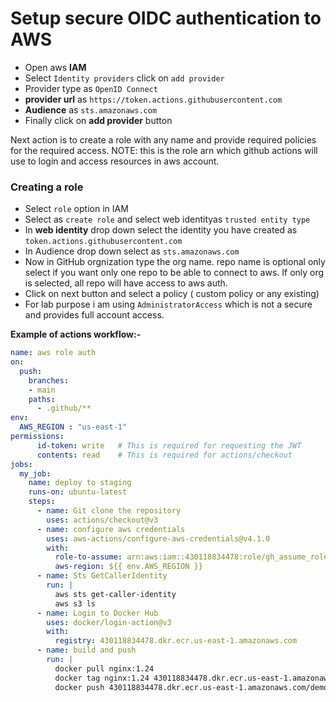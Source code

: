 # Setup  secure OIDC authentication to AWS
- Open aws **IAM**
- Select ``Identity providers`` click on ``add provider``
- Provider type as ``OpenID Connect``
- **provider url** as ``https://token.actions.githubusercontent.com``
- **Audience** as ``sts.amazonaws.com``
- Finally click on **add provider** button

Next action is to create a role with any name and provide required policies for the required access. NOTE: this is the role arn which github actions will use to login and access resources in aws account.

### Creating a role
- Select ``role`` option in IAM
- Select as ``create role`` and select web identityas ``trusted entity type``
- In **web identity** drop down select the identity you have created as ``token.actions.githubusercontent.com``
- In Audience drop down select as ``sts.amazonaws.com``
- Now in GitHub orgnization type the org name. repo name is optional only select if you want only one repo to be able to connect to aws. If only org is selected, all repo will have access to aws auth.
- Click on next button and select a policy ( custom policy or any existing)
- For lab purpose i am using ``AdministratorAccess`` which is not a secure and provides full account access.

**Example of actions workflow:-**
```yaml
name: aws role auth
on:
  push:
    branches:
    - main
    paths:
      - .github/** 
env:
  AWS_REGION : "us-east-1"
permissions:
      id-token: write   # This is required for requesting the JWT
      contents: read    # This is required for actions/checkout
jobs:
  my_job:
    name: deploy to staging
    runs-on: ubuntu-latest
    steps:
      - name: Git clone the repository
        uses: actions/checkout@v3
      - name: configure aws credentials
        uses: aws-actions/configure-aws-credentials@v4.1.0
        with:
          role-to-assume: arn:aws:iam::430118834478:role/gh_assume_role
          aws-region: ${{ env.AWS_REGION }}
      - name: Sts GetCallerIdentity
        run: |
          aws sts get-caller-identity
          aws s3 ls
      - name: Login to Docker Hub
        uses: docker/login-action@v3
        with:
          registry: 430118834478.dkr.ecr.us-east-1.amazonaws.com
      - name: build and push
        run: |
          docker pull nginx:1.24
          docker tag nginx:1.24 430118834478.dkr.ecr.us-east-1.amazonaws.com/demo:latest
          docker push 430118834478.dkr.ecr.us-east-1.amazonaws.com/demo:latest
         
```
